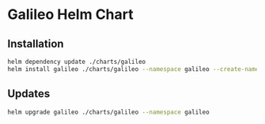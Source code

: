 # Galileo Helm Chart

## Installation

```bash
helm dependency update ./charts/galileo
helm install galileo ./charts/galileo --namespace galileo --create-namespace
```

## Updates

```bash
helm upgrade galileo ./charts/galileo --namespace galileo
```
